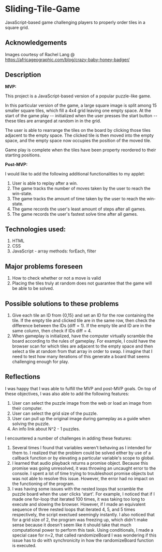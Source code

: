 # Sliding-Tile-Game

JavaScript-based game challenging players to properly order tiles in a square grid.

## Acknowledgements

Images courtesy of Rachel Lang @ https://africageographic.com/blog/crazy-baby-honey-badger/

## Description

**MVP:**

This project is a JavaScript-based version of a popular puzzle-like game.

In this particular version of the game, a large square image is split among 15 smaller square tiles, which fill a 4x4 grid leaving one empty space. At the start of the game play -- initialized when the user presses the start button -- these tiles are arranged at random in in the grid.

The user is able to rearrange the tiles on the board by clicking those tiles adjacent to the empty space. The clicked tile is then moved into the empty space, and the empty space now occupies the position of the moved tile.

Game play is complete when the tiles have been property reordered to their starting positions.

**Post-MVP:**

I would like to add the following additional functionalities to my applet:
1. User is able to replay after a win.
2. The game tracks the number of moves taken by the user to reach the win-state.
3. The game tracks the amount of time taken by the user to reach the win-state.
4. The game records the user's least amount of steps after all games.
5. The game records the user's fastest solve time after all games.

## Technologies used:

1. HTML
2. CSS
3. JavaScript - array methods: forEach, filter


## Major problems foreseen
1. How to check whether or not a move is valid
2. Placing the tiles truly at random does not guarantee that the game will be able to be solved.

## Possible solutions to these problems
1. Give each tile an ID from {0,15} and set an ID for the row containing the tile. If the empty tile and clicked tile are in the same row, then check the difference between the IDs (diff = 1). If the empty tile and ID are in the same column, then check if IDs diff = 4.
2. When gameplay is initialized, have the computer virtually scramble the board according to the rules of gameplay. For example, I could have the browser scan for which tiles are adjacent to the empty space and then select a tile at random from that array in order to swap. I imagine that I need to test how many iterations of this generate a board that seems challenging enough for play.


## Reflections

I was happy that I was able to fulfill the MVP and post-MVP goals. On top of these objectives, I was also able to add the following features:

1. User can select the puzzle image from the web or load an image from their computer.
2. User can select the grid size of the puzzle.
3. User can pull up the original image during gameplay as a guide when solving the puzzle.
4. An info link about N^2 - 1 puzzles.

I encountered a number of challenges in adding these features:

1. Several times I found that variables weren't behaving as I intended for them to. I realized that the problem could be solved either by use of a callback function or by elevating a particular variable's scope to global.
2. I learned that audio playback returns a promise object. Because this promise was going unresolved, it was throwing an uncaught error to the console. I spent a lot of time trying to troubleshoot promise objects but was not able to resolve this issue. However, the error had no impact on the functioning of the program.
3. I was having some issues with the nested loops that scramble the puzzle board when the user clicks 'start'. For example, I noticed that if I made one for-loop that iterated 100 times, it was taking too long to execute and slowing the browser. However, if I made an equivalent sequence of three nested loops that iterated 4, 5, and 5 times respectively, the script exectued seemingly instantly. I also noticed that for a grid size of 2, the program was freezing up, which didn't make sense because it doesn't seem like it should take that much computational power to perform this task. Using conditionals, I made a special case for n=2, that called randomizeBoard I was wondering if this issue has to do with synchronicity in how the randomizeBoard function is executed.


